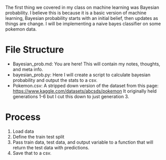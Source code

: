 The first thing we covered in my class on machine learning was Bayesian probability. I believe this is because it is a basic version of machine learning, Bayesian probability starts with an initial belief, then updates as things are change.
I will be implementing a naive bayes classifier on some pokemon data.
# File Structure
- Bayesian_prob.md: You are here! This will contain my notes, thoughts, and meta info.
- bayesian_prob.py: Here I will create a script to calculate bayesian probability and output the stats to a csv.
- Pokemon.csv: A stripped down version of the dataset from this page: https://www.kaggle.com/datasets/abcsds/pokemon It originally held generations 1-6 but I cut this down to just generation 3.
# Process
1. Load data
2. Define the train test split
3. Pass train data, test data, and output variable to a function that will return the test data with predictions.
4. Save that to a csv.